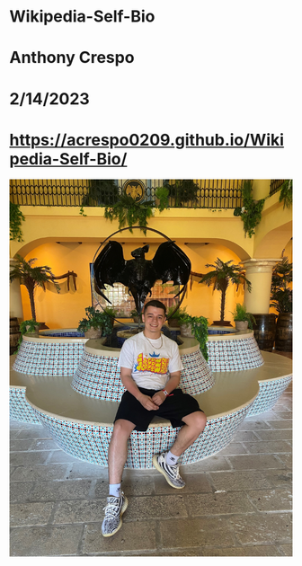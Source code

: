 # Wikipedia-Self-Bio
# Anthony Crespo
# 2/14/2023
# https://acrespo0209.github.io/Wikipedia-Self-Bio/
![Image](me.jpg)
